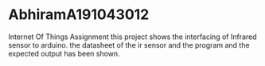 # AbhiramA191043012
Internet Of Things Assignment
this project shows the interfacing of Infrared sensor to arduino. the datasheet of the ir sensor and the program and the expected output has been
shown.
